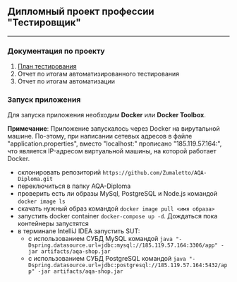 ## Дипломный проект профессии "Тестировщик"
___

### Документация по проекту
1. [План тестирования](https://github.com/Zumaletto/AQA-Diploma/blob/master/Plan.md) 
2. Отчет по итогам автоматизированного тестирования
3. Отчет по итогам автоматизации

### Запуск приложения

Для запуска приложения необходим **Docker** или **Docker Toolbox**.

**Примечание**: Приложение запускалось через Docker на вирутальной машине. По-этому, при написании сетевых адресов в файле "application.properties", вместо "localhost:" прописано "185.119.57.164:", что является IP-адресом виртуальной машины, на которой работает Docker.

* склонировать репозиторий ```https://github.com/Zumaletto/AQA-Diploma.git```
* переключиться в папку AQA-Diploma
* проверить есть ли образы MySql, PostgreSQL и Node.js командой ```docker image ls```
* скачать нужный образ командой ```docker image pull <имя образа>```
* запустить docker container ```docker-compose up -d```. Дождаться пока контейнеры запустятся
* в терминале IntelliJ IDEA запустить SUT:
    - с использованием СУБД MySQL командой ```java "-Dspring.datasource.url=jdbc:mysql://185.119.57.164:3306/app" -jar artifacts/aqa-shop.jar```
    - с использованием СУБД PostgreSQL командой ```java "-Dspring.datasource.url=jdbc:postgresql://185.119.57.164:5432/app" -jar artifacts/aqa-shop.jar```



